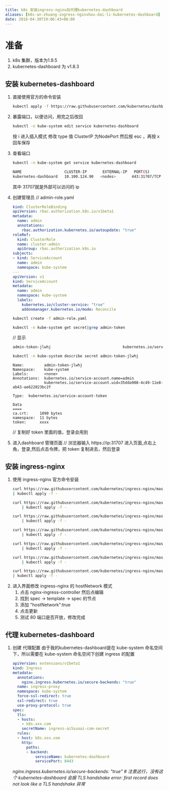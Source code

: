```yaml
---
title: k8s 安装ingress-nginx后代理kubernetes-dashboard
aliases: [k8s-an-zhuang-ingress-nginxhou-dai-li-kubernetes-dashboard]
date: 2018-04-30T19:06:43+08:00
---
```


# 准备
1. k8s 集群，版本为1.9.5
2. kubernetes-dashboard 为 v1.8.3

## 安装 kubernetes-dashboard
1. 直接使用官方的命令安装
    ```bash
    kubectl apply -f https://raw.githubusercontent.com/kubernetes/dashboard/master/src/deploy/recommended/kubernetes-dashboard.yaml
    ```
1. 暴露端口，以便访问，用完之后改回
    ```bash
    kubectl -n kube-system edit service kubernetes-dashboard
    ```
    按 i 进入插入模式
    修改 type 值 ClusterIP 为NodePort
    然后按 esc ，再按 x 回车保存
1. 查看端口
    ```bash
    kubectl -n kube-system get service kubernetes-dashboard
    ```
    ```bash
    NAME                   CLUSTER-IP       EXTERNAL-IP   PORT(S)        AGE
    kubernetes-dashboard   10.100.124.90   <nodes>       443:31707/TCP   21h
    ```
    其中 31707就是外部可以访问的 ip
1. 创建管理员
    // admin-role.yaml
    ```yaml
    kind: ClusterRoleBinding
    apiVersion: rbac.authorization.k8s.io/v1beta1
    metadata:
      name: admin
      annotations:
        rbac.authorization.kubernetes.io/autoupdate: "true"
    roleRef:
      kind: ClusterRole
      name: cluster-admin
      apiGroup: rbac.authorization.k8s.io
    subjects:
    - kind: ServiceAccount
      name: admin
      namespace: kube-system
    ---
    apiVersion: v1
    kind: ServiceAccount
    metadata:
      name: admin
      namespace: kube-system
      labels:
        kubernetes.io/cluster-service: "true"
        addonmanager.kubernetes.io/mode: Reconcile
    ```
    
    ```bash
    kubectl create -f admin-role.yaml
    ```
    ```bash
    kubectl -n kube-system get secret|grep admin-token
    ```
    // 显示
    ```bash
    admin-token-jlwhj                                kubernetes.io/service-account-token   3         3h
    ```
    ```bash
    kubectl -n kube-system describe secret admin-token-jlwhj
    ```
    ```text
    Name:         admin-token-jlwhj
    Namespace:    kube-system
    Labels:       <none>
    Annotations:  kubernetes.io/service-account.name=admin
                  kubernetes.io/service-account.uid=35dda908-4c49-11e8-ab43-ae622023bc2f

    Type:  kubernetes.io/service-account-token

    Data
    ====
    ca.crt:     1090 bytes
    namespace:  11 bytes
    token:      xxxx
    ```
    // 复制好 token 里面的值，登录会用到
3. 进入dashboard 管理页面
    // 浏览器输入 https://ip:31707 进入页面,点右上角，登录,然后点击令牌，把 token 复制进去，然后登录

## 安装 ingress-nginx
1. 使用 ingress-nginx 官方命令安装
    ```bash
    curl https://raw.githubusercontent.com/kubernetes/ingress-nginx/master/deploy/namespace.yaml \
    | kubectl apply -f -
    ```
    ```bash
    curl https://raw.githubusercontent.com/kubernetes/ingress-nginx/master/deploy/default-backend.yaml \
        | kubectl apply -f -
    ```    
    ```bash
    curl https://raw.githubusercontent.com/kubernetes/ingress-nginx/master/deploy/configmap.yaml \
        | kubectl apply -f -
    ```    
    ```bash
    curl https://raw.githubusercontent.com/kubernetes/ingress-nginx/master/deploy/tcp-services-configmap.yaml \
        | kubectl apply -f -
    ```    
    ```bash
    curl https://raw.githubusercontent.com/kubernetes/ingress-nginx/master/deploy/udp-services-configmap.yaml \
        | kubectl apply -f -
    ```    
    ```bash    
    curl https://raw.githubusercontent.com/kubernetes/ingress-nginx/master/deploy/rbac.yaml \
        | kubectl apply -f -
    ```    
    ```bash    
    curl https://raw.githubusercontent.com/kubernetes/ingress-nginx/master/deploy/without-rbac.yaml \
    | kubectl apply -f -    
    ```
1. 进入界面修改 ingress-nginx 的 hostNetwork 模式
    1. 点击 nginx-ingress-controller 然后点编辑
    2. 找到 spec -> template -> spec 的节点
    3. 添加 "hostNetwork":true
    4. 点击更新
    5. 测试 80 端口是否开放，修改完成

## 代理 kubernetes-dashboard
1. 创建 代理配置
    由于我的kubernetes-dashboard是在 kube-system 命名空间下，所以需要在 kube-system 命名空间下创建 ingress 的配置
    ```yaml
    apiVersion: extensions/v1beta1
    kind: Ingress
    metadata:
      annotations:
        nginx.ingress.kubernetes.io/secure-backends: "true" 
      name: ingress-proxy
      namespace: kube-system
      force-ssl-redirect: true
      ssl-redirect: true
      use-proxy-protocol: true
    spec:
      tls:
      - hosts:
        - k8s.xxx.com
        secretName: ingress-ai5suoai-com-secret
      rules:
      - host: k8s.xxx.com
        http:
          paths:
          - backend:
              serviceName: kubernetes-dashboard
              servicePort: 8443
    ```
    *nginx.ingress.kubernetes.io/secure-backends: "true" # 注意这行，没有这个 kubernetes-dashboard 会报 TLS handshake error: first record does not look like a TLS handshake 异常*
